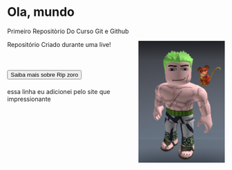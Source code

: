 # Ola, mundo 
 Primeiro Repositòrio Do Curso Git e Github 

<img align="right" src="imagens/Captura de tela 2025-03-18 144623.png" width="200">

 Repositório Criado durante uma live!

<h1><button>Saiba mais sobre Rip zoro</button></h1> 
essa linha eu adicionei pelo site que impressionante